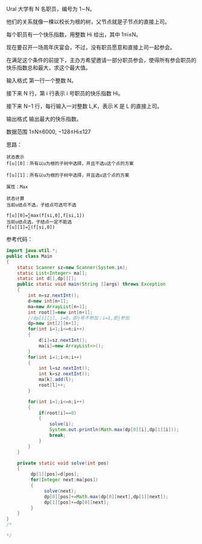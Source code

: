 Ural 大学有 N 名职员，编号为 1∼N。

他们的关系就像一棵以校长为根的树，父节点就是子节点的直接上司。

每个职员有一个快乐指数，用整数 Hi 给出，其中 1≤i≤N。

现在要召开一场周年庆宴会，不过，没有职员愿意和直接上司一起参会。

在满足这个条件的前提下，主办方希望邀请一部分职员参会，使得所有参会职员的快乐指数总和最大，求这个最大值。

输入格式
第一行一个整数 N。

接下来 N 行，第 i 行表示 i 号职员的快乐指数 Hi。

接下来 N−1 行，每行输入一对整数 L,K，表示 K 是 L 的直接上司。

输出格式
输出最大的快乐指数。

数据范围
1≤N≤6000,
−128≤Hi≤127

思路：

```
状态表示
f[u][0]：所有以u为根的子树中选择，并且不选u这个点的方案

f[u][1]：所有以u为根的子树中选择，并且选u这个点的方案

属性：Max

状态计算
当前u结点不选，子结点可选可不选

f[u][0]=∑max(f[si,0],f[si,1])
当前u结点选，子结点一定不能选
f[u][1]=∑(f[si,0])
```





参考代码：

```java
import java.util.*;
public class Main
{
    static Scanner sz=new Scanner(System.in);
    static List<Integer> ma[];
    static int d[],dp[][];
    public static void main(String []args) throws Exception
    {
        int n=sz.nextInt();
        d=new int[n+1];
        ma=new ArrayList[n+1];
        int root[]=new int[n+1];
        //dp[i][j], i=0，即j号不参加；i=1,即j参加
        dp=new int[2][n+1];
        for(int i=1;i<=n;i++)
        {
            d[i]=sz.nextInt();
            ma[i]=new ArrayList<>();
        }
        for(int i=1;i<n;i++)
        {
            int l=sz.nextInt();
            int k=sz.nextInt();
            ma[k].add(l);
            root[l]++;
        }

        for(int i=1;i<=n;i++)
        {
            if(root[i]==0)
            {
                solve(i);
                System.out.println(Math.max(dp[0][i],dp[1][i]));
                break;
            }
        }
    }

    private static void solve(int pos)
    {
         dp[1][pos]=d[pos];
         for(Integer next:ma[pos])
         {
              solve(next);
              dp[0][pos]+=Math.max(dp[0][next],dp[1][next]);
              dp[1][pos]+=dp[0][next];
         }
    }
}
/*

*/
```

